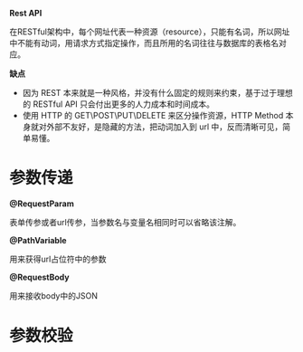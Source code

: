 **Rest API**

在RESTful架构中，每个网址代表一种资源（resource），只能有名词，所以网址中不能有动词，用请求方式指定操作，而且所用的名词往往与数据库的表格名对应。



**缺点**

* 因为 REST 本来就是一种风格，并没有什么固定的规则来约束，基于过于理想的 RESTful API 只会付出更多的人力成本和时间成本。
* 使用 HTTP 的 GET\POST\PUT\DELETE 来区分操作资源，HTTP Method 本身就对外部不友好，是隐藏的方法，把动词加入到 url 中，反而清晰可见，简单易懂。



# 参数传递



**@RequestParam**

表单传参或者url传参，当参数名与变量名相同时可以省略该注解。



**@PathVariable**

用来获得url占位符中的参数



**@RequestBody**

用来接收body中的JSON



# 参数校验



